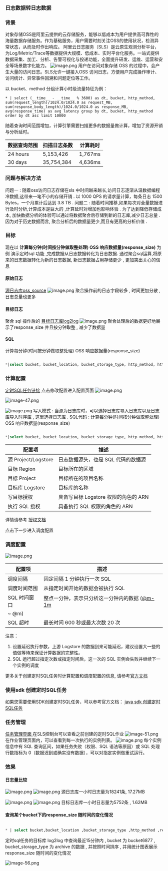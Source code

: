 ### 日志数据转日志数据

### 背景

对象存储OSS是阿里云提供的云存储服务，能够以低成本为用户提供高可靠性的海量数据存储服务。作为基础服务，用户需要时刻关注OSS的使用状况，检测异常状态，从而及时作出响应。
阿里云日志服务（SLS）是云原生观测分析平台，为Log/Metric/Trace等数据提供大规模、低成本、实时平台化服务。一站式提供数据采集、加工、分析、告警可视化与投递功能，全面提升研发、运维、运营和安全等场景数字化能力。
![image.png](/img/src/scheduledsql/log2log/f1b70ca0011ce708a66ade857b4c1d3d5635f935996d2cf7cd0f96bfe1c0599d.png)
用户在访问对象存储 OSS 的过程中，会产生大量的访问日志。SLS允许一键接入OSS 访问日志，方便用户完成操作审计、访问统计、异常事件回溯和问题定位等工作。

以 bucket、method 分组计算小时级流量特征为例：
```
* | select (__time__ - __time__ % 3600) as dt, bucket, http_method, sum(request_length)/1024.0/1024.0 as request_MB, sum(response_body_length)/1024.0/1024.0 as response_MB, avg(response_time) as avg_latency group by dt, bucket, http_method order by dt asc limit 10000
```
随着查询时间范围增加，计算引擎需要扫描更多的数据量做计算，增加了资源开销与分析延时。

| 数据查询范围 | 扫描日志条数  | 计算耗时 |
| --- | --- | --- |
| 24 hours | 5,153,426 | 1,767ms |
| 30 days | 35,754,384 | 4,636ms |


### 问题与解决方法
问题一 : 随着oss访问日志存储在sls 中时间越来越长,访问日志逐渐从温数据编程冷数据,这带来一笔不小的存储开销 . 以 1000 QPS 的请求量计算，每条日志 1500 Bytes，一个月累计后达到 3.8 TB .
问题二 : 随着时间推移,如果每次对全量数据进行及时分析,计算成本是巨大的 ,计算延时对增加也影响体验 . 
为了达到降低存储成本, 加快数据分析的体验可以通过将数据聚合后存储到新的日志库,减少日志总量 . 因为对于历史数据而言, 聚合分析后的数据量更少,而且有更高的分析价值 . 


### 目标
现在以 **计算每分钟(时间按分钟做取整处理) OSS 响应数据量(response_size)** 为例 演示定时sql 功能 ,完成数据从日志数据转化为日志数据.
通过聚合sql运算,将原来的日志数据转化为新的日志数据, 新日志数据占用存储更少 , 更加突出关心的信息
#### 原始日志  
[源日志库oss_source](https://sls.aliyun.com/doc/playground/demo.html?dest=/lognext/project/scheduled-sql-demo/logsearch/oss_source)
![image.png](/img/src/scheduledsql/log2log/b8845881b27e8d7e37088c0ee2332482fa8b19917a60275905398017bbc68624.png)
聚合操作前的日志字段较多 , 时间更加分散 , 日志总量也更多 

#### 目标日志 
聚合 sql 操作后的 [目标日志库log2log](https://sls.aliyun.com/doc/playground/demo.html?dest=/lognext/project/scheduled-sql-demo/logsearch/log2log) 
![image.png](/img/src/scheduledsql/log2log/150032d15bb53c7eb22f2293850fe2551d7a7fd1d3b0c13b4ec61e3263ceeee9.png)
聚合处理后的数据更好地展示了response_size 并且按分钟取整 , 减少了数据量 

#### SQL
计算每分钟(时间按分钟做取整处理) OSS 响应数据量(response_size) 
```sql

*|select bucket, bucket_location, bucket_storage_type, http_method, http_status, object, operation, (__time__ - __time__ % 60) as __time__ , sum(content_length_out) as response_size from log group by bucket, bucket_location, bucket_storage_type, http_method, http_status, object, operation, __time__
```

### 计算配置 
[定时SQL任务链接](https://sls.aliyun.com/doc/playground/demo.html?dest=/lognext/project/scheduled-sql-demo/scheduledsql/sql-1690513925-248017)
点击修改配置进入配置页面 
![image.png](/img/src/scheduledsql/log2log/e9a6533d91862de264157b9550f60857feef2ac81b8b115f5f40f179b0e9aa41.png)

![image-47.png](/img/src/scheduledsql/log2log/84ab887c63b788bcbd1ea91a3bd9c1c0b5befa546892fce4d5c75c40c7876bdb.png)

![image.png](/img/src/scheduledsql/log2log/89ad62a7d547be4b591a4537ef189b59adbdecaf42efdb6ca15e48f603594fcc.png)
写入模式 : 当源为日志库时，可以选择日志库导入日志库以及日志库导入时序库 , 这里选择日志库 . 
SQL代码 : 计算每分钟(时间按分钟做取整处理) OSS 响应数据量(response_size) 
```sql

*|select bucket, bucket_location, bucket_storage_type, http_method, http_status, object, operation, (__time__ - __time__ % 60) as __time__ , sum(content_length_out) as response_size from log group by bucket, bucket_location, bucket_storage_type, http_method, http_status, object, operation, __time__
```
| 配置项 | 描述 |
| --- | --- |
| 源 Project/Logstore | 日志数据源头，也是 SQL 代码的数据源 |
| 目标 Region | 目标所在的区域 |
| 目标 Project | 目标所在的项目名称 |
| 目标库 Logstore | 目标库的名称 |
| 写目标授权 | 具备写目标 Logstore 权限的角色的 ARN |
| 执行 SQL 授权 | 具备执行 SQL 权限的角色的 ARN |

详情请参考 [授权文档](https://help.aliyun.com/zh/sls/user-guide/access-data-by-using-a-custom-role#title-a8m-xdm-yrw)

点击下一步进入调度配置  
### 调度配置

![image.png](/img/src/scheduledsql/log2log/8c58c43203700b5f79dd0355eded27f333a8743af639d14525ed11f0703be6fa.png)

| 配置项 | 描述 |
| --- | --- |
| 调度间隔 | 固定间隔 1 分钟执行一次 SQL |
| 调度时间范围 | 从指定时间开始的数据会被执行 SQL |
| SQL 时间窗口 | 整点一分钟，表示只分析这一分钟内的数据 ([@m-1m ](/m-1m )
 ~ @m)  |
| SQL 超时 | 最长时间 600 秒或最大次数 20 次 |


注意：

1. 设置延迟执行参数，上游 Logstore 的数据到来可能延迟，建议设置大一些的值做等待来保证计算数据的完整性。
2. SQL 运行超过指定次数或指定时间后，这一次的 SQL 实例会失败并继续下一个实例的调度

更多关于创建定时SQL任务时计算配置和调度配置的信息, 请参考[官方文档](https://help.aliyun.com/zh/sls/user-guide/process-and-save-data-from-a-logstore-to-another-logstore?spm=a2c4g.11186623.0.0.2c263cb3fUoe0I) 

### 使用sdk 创建定时SQL任务
如果您需要使用SDK创建定时SQL任务，可以参考官方文档：
[java sdk 创建定时SQL任务](https://help.aliyun.com/zh/sls/developer-reference/use-log-service-sdk-for-java-to-create-a-scheduled-sql-task?spm=a2c4g.11186623.0.0.23883cb3qpNgsY#task-2218965)  

### 任务管理
[任务管理界面 ](https://sls.aliyun.com/doc/playground/demo.html?dest=/lognext/project/scheduled-sql-demo/overview)
在SLS控制台可以查看之前创建的定时SQL作业 
![image-51.png](/img/src/scheduledsql/log2log/afe3c96717b14b387b7a857f297eae08636c2e6d0ef9c9dc206b1080ea82ba8f.png)
在作业管理页面内，可以查看到每一次执行的实例列表。
![image.png](/img/src/scheduledsql/log2log/e6fe25325a552cd59f8e2b3502e7e65e160be454919474d872c39c5a60c43b98.png)
每个实例信息中有 SQL 查询区间，如果任务失败（权限、SQL 语法等原因）或 SQL 处理行数指标为 0（数据迟到或确实没有数据），可以对指定实例做重试运行。
### 效果
#### 日志量比较
![image.png](/img/src/scheduledsql/log2log/d03f7f36c287c4cec6bea0ed943d6f19fe4f2c3daa9ead57bfde46023246ad53.png)
![image.png](/img/src/scheduledsql/log2log/0d76e78dabfb7c1511642261456eb29a3c468c724cc5633145b5ac4114a1a88c.png)
源日志库一小时日志量为18241条, 17.27MB

![image.png](/img/src/scheduledsql/log2log/1487168ab72bf4bb31934cc2316bb3b66111c4c2342291a03e7db70a68a1cb88.png)
![image.png](/img/src/scheduledsql/log2log/d3c80b92bf29c5c983aca0b20cde3c6494535de13d46c6a374838dd07c415183.png)
目标日志库一小时日志量为5752条 , 1.62MB 
#### 查询某个bucket下的response_size 随时间的变化情况
```sql

* | select bucket,bucket_location ,bucket_storage_type ,http_method ,response_size,DATE_FORMAT(FROM_UNIXTIME(__time__), '%Y-%m-%d %H:%i:%s') AS datetime where bucket ='bucket6877'and bucket_storage_type = 'archive' order by datetime
```

定时sql任务的目标库 log2log 中查询最近15分钟内 , bucket 为 bucket6877 , bucket_storage_type 为 archive 的数据 , 并按照时间排序 , 并用统计图表展示 response_size 随时间的变化情况

![image-56.png](/img/src/scheduledsql/log2log/057a6ec94e89b85504381a670c1c8d16b4af16a4c0a04c5ecc32b5dac7284018.png)

